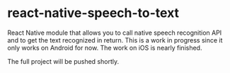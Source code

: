 # react-native-speech-to-text

React Native module that allows you to call native speech recognition API and to get the text recognized in return. This is a work in progress since it only works on Android for now. The work on iOS is nearly finished.

The full project will be pushed shortly.
